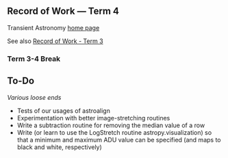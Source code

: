 ## Record of Work &mdash; Term 4

Transient Astronomy [home page](./)

See also [Record of Work - Term 3](./record_of_work-term_3.html)

### Term 3-4 Break


## To-Do

*Various loose ends*

* Tests of our usages of astroalign
* Experimentation with better image-stretching routines
* Write a subtraction routine for removing the median value of a row
* Write (or learn to use the LogStretch routine astropy.visualization) so that a minimum and maximum ADU value can be specified (and maps to black and white, respectively)


